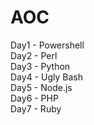 # AOC

Day1 - Powershell  
Day2 - Perl  
Day3 - Python  
Day4 - Ugly Bash  
Day5 - Node.js  
Day6 - PHP  
Day7 - Ruby  
